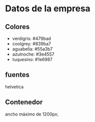 # Datos de la empresa


## Colores

- verdigris: #479bad
- coolgrey: #839ba7
- aguabella: #55a3b7
- azulnoche: #3e4557
- tuquesino: #1e6987

## fuentes

 helvetica

## Contenedor

ancho máximo de 1200px;